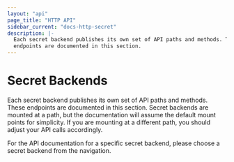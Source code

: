 ```yaml
---
layout: "api"
page_title: "HTTP API"
sidebar_current: "docs-http-secret"
description: |-
  Each secret backend publishes its own set of API paths and methods. These
  endpoints are documented in this section.
---
```


# Secret Backends

Each secret backend publishes its own set of API paths and methods. These
endpoints are documented in this section. Secret backends are mounted at a path,
but the documentation will assume the default mount points for simplicity. If
you are mounting at a different path, you should adjust your API calls
accordingly.

For the API documentation for a specific secret backend, please choose a secret
backend from the navigation.

